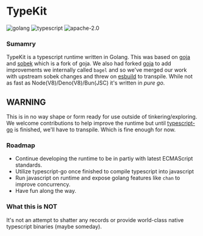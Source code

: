 # TypeKit #

![golang](https://img.shields.io/badge/Go-00ADD8?style=for-the-badge&logo=go&logoColor=white) ![typescript](https://img.shields.io/badge/TypeScript-007ACC?style=for-the-badge&logo=typescript&logoColor=white)  ![apache-2.0](https://img.shields.io/badge/Apache--2.0-green?style=for-the-badge)


### Sumamry ###

TypeKit is a typescript runtime written in Golang. This was based on [goja](https://github.com/dop251/goja) and [sobek](https://github.com/grafana/sobek) which is a fork of goja. We also had forked [goja](https://github.com/dop251/goja) to add improvements we internally called `bagel` and so we've merged our work with upstream sobek changes and threw on [esbuild](https://github.com/evanw/esbuild) to transpile. While not as fast as Node(V8)/Deno(V8)/Bun(JSC) it's written in *pure go*.

## WARNING ##
This is in no way shape or form ready for use outside of tinkering/exploring. We welcome contributions to help improve the runtime but until [typescript-go](https://github.com/microsoft/typescript-go) is finished, we'll have to transpile. Which is fine enough for now.


### Roadmap ###
- Continue developing the runtime to be in partiy with latest ECMAScript standards.
- Utilize typescript-go once finished to compile typescript into javascript
- Run javascript on runtime and expose golang features like `chan` to improve concurrency.
- Have fun along the way.


### What this is NOT ###
It's not an attempt to shatter any records or provide world-class native typescript binaries (maybe someday).

